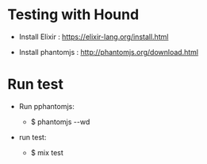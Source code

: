 # Testing with Hound 

- Install Elixir : https://elixir-lang.org/install.html

- Install phantomjs : http://phantomjs.org/download.html

# Run test

- Run pphantomjs:
  - $ phantomjs --wd

- run test:
  - $ mix test


